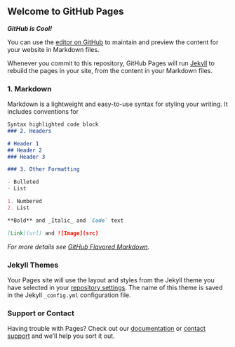 ## Welcome to GitHub Pages

**_GitHub is Cool!_**

You can use the [editor on GitHub](https://github.com/kalutes/CS193_Fall18_Lab1/edit/master/index.md) to maintain and preview the content for your website in Markdown files.

Whenever you commit to this repository, GitHub Pages will run [Jekyll](https://jekyllrb.com/) to rebuild the pages in your site, from the content in your Markdown files.

### 1. Markdown

Markdown is a lightweight and easy-to-use syntax for styling your writing. It includes conventions for

```markdown
Syntax highlighted code block
### 2. Headers

# Header 1
## Header 2
### Header 3

### 3. Other Formatting

- Bulleted
- List

1. Numbered
2. List

**Bold** and _Italic_ and `Code` text

[Link](url) and ![Image](src)
```

_For more details see [GitHub Flavored Markdown](https://guides.github.com/features/mastering-markdown/)._

### Jekyll Themes

Your Pages site will use the layout and styles from the Jekyll theme you have selected in your [repository settings](https://github.com/kalutes/CS193_Fall18_Lab1/settings). The name of this theme is saved in the Jekyll `_config.yml` configuration file.

### Support or Contact

Having trouble with Pages? Check out our [documentation](https://help.github.com/categories/github-pages-basics/) or [contact support](https://github.com/contact) and we’ll help you sort it out.
